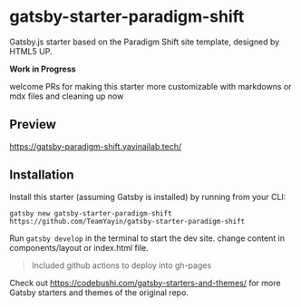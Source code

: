 # gatsby-starter-paradigm-shift

Gatsby.js starter based on the Paradigm Shift site template, designed by HTML5 UP. 

**Work in Progress**

welcome PRs for making this starter more customizable with markdowns or mdx files and cleaning up now

## Preview

https://gatsby-paradigm-shift.yayinailab.tech/

## Installation

Install this starter (assuming Gatsby is installed) by running from your CLI:

```
gatsby new gatsby-starter-paradigm-shift https://github.com/TeamYayin/gatsby-starter-paradigm-shift
```

Run `gatsby develop` in the terminal to start the dev site. change content in components/layout or index.html file.

> Included github actions to deploy into gh-pages

Check out https://codebushi.com/gatsby-starters-and-themes/ for more Gatsby starters and themes of the original repo.
